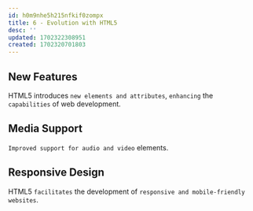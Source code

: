 ```yaml
---
id: h0m9nhe5h215nfkif0zompx
title: 6 - Evolution with HTML5
desc: ''
updated: 1702322308951
created: 1702320701803
---
```


## New Features
HTML5 introduces `new elements and attributes`, `enhancing` the `capabilities` of web development.

## Media Support
`Improved support for audio and video` elements.

## Responsive Design
HTML5 `facilitates` the development of `responsive and mobile-friendly websites`.